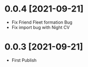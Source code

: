# 0.0.4 [2021-09-21]

- Fix Friend Fleet formation Bug
- Fix import bug with Night CV

# 0.0.3 [2021-09-21]

- First Publish
